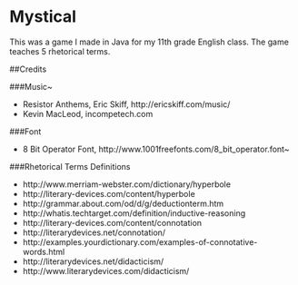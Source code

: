 # Mystical
This was a game I made in Java for my 11th grade English class. The game teaches 5 rhetorical terms.

##Credits

###Music~

<ul>
<li>Resistor Anthems, Eric Skiff, http://ericskiff.com/music/</li>
<li>Kevin MacLeod, incompetech.com</li>
</ul>

###Font
<ul>
<li>8 Bit Operator Font, http://www.1001freefonts.com/8_bit_operator.font~</li>
</ul>
###Rhetorical Terms Definitions
<ul>
<li>http://www.merriam-webster.com/dictionary/hyperbole</li>
<li>http://literary-devices.com/content/hyperbole</li>
<li>http://grammar.about.com/od/d/g/deductionterm.htm</li>
<li>http://whatis.techtarget.com/definition/inductive-reasoning</li>
<li>http://literary-devices.com/content/connotation</li>
<li>http://literarydevices.net/connotation/</li>
<li>http://examples.yourdictionary.com/examples-of-connotative-words.html</li>
<li>http://literarydevices.net/didacticism/</li>
<li>http://www.literarydevices.com/didacticism/</li>
</ul>
